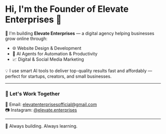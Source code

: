 # Hi, I'm the Founder of Elevate Enterprises 👋

🚀 I'm building **Elevate Enterprises** — a digital agency helping businesses grow online through:
- 🌐 Website Design & Development
- 🤖 AI Agents for Automation & Productivity
- 📈 Digital & Social Media Marketing

💡 I use smart AI tools to deliver top-quality results fast and affordably — perfect for startups, creators, and small businesses.

---

### 💼 Let's Work Together  
📩 Email: [elevatenterprisesofficial@gmail.com](mailto:elevatenterprisesofficial@gmail.com)  
📷 Instagram: [@elevate.enterprises](https://instagram.com/elevate.enterprises)

---

🔧 Always building. Always learning.  
